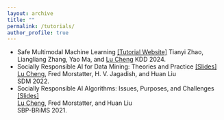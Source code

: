 ```yaml
---
layout: archive
title: ""
permalink: /tutorials/
author_profile: true
---
```

*   Safe Multimodal Machine Learning [[Tutorial Website]](https://sites.google.com/view/kdd-tutorial/safe-multi-modal)
    Tianyi Zhao, Liangliang Zhang, Yao Ma, and <u>Lu Cheng</u>
    KDD 2024.
*   Socially Responsible AI for Data Mining: Theories and Practice [[Slides]](https://docs.google.com/presentation/d/1aOY4Z_7FYDIQxXmFOiuUhuIbnBxQApcB-lreZjjlZK8/edit?usp=sharing)  
    <u>Lu Cheng</u>, Fred Morstatter, H. V. Jagadish, and Huan Liu  
    SDM 2022.
*   Socially Responsible AI Algorithms: Issues, Purposes, and Challenges [[Slides]](https://drive.google.com/file/d/1tivtWRcKcPk4XWutVwC0uU-bAeq2V-b9/view?usp=sharing)  
    <u>Lu Cheng</u>, Fred Morstatter, and Huan Liu  
    SBP-BRiMS 2021.
